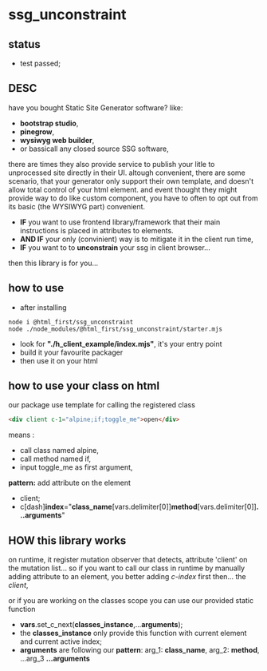 ﻿# ssg_unconstraint

## status

-   test passed;

## DESC

have you bought Static Site Generator software? like:

-   **bootstrap studio**,
-   **pinegrow**,
-   **wysiwyg web builder**,
-   or bassicall any closed source SSG software,

there are times they also provide service to publish your litle to unprocessed site directly in
their UI. altough convenient, there are some scenario, that your generator only support their own
template, and doesn't allow total control of your html element. and event thought they might provide
way to do like custom component, you have to often to opt out from its basic (the WYSIWYG part)
convenient.

-   **IF** you want to use frontend library/framework that their main instructions is placed in
    attributes to elements.
-   **AND IF** your only (convinient) way is to mitigate it in the client run time,
-   **IF** you want to to **unconstrain** your ssg in client browser...

then this library is for you...

## how to use

-   after installing

```shell
node i @html_first/ssg_unconstraint
node ./node_modules/@html_first/ssg_unconstraint/starter.mjs

```

-   look for **"./h_client_example/index.mjs"**, it's your entry point
-   build it your favourite packager
-   then use it on your html

## how to use your class on html

our package use template for calling the registered class

```html
<div client c-1="alpine;if;toggle_me">open</div>
```

means :

-   call class named alpine,
-   call method named if,
-   input toggle_me as first argument,

**pattern:** add attribute on the element

-   client;
-   c[dash]**index**="**class_name**[vars.delimiter[0]]**method**[vars.delimiter[0]]**...arguments**"

## HOW this library works

on runtime, it register mutation observer that detects, attribute 'client' on the mutation list...
so if you want to call our class in runtime by manually adding attribute to an element, you better
adding _c-index_ first then... the _client_,

or if you are working on the classes scope you can use our provided static function

-   **vars**.set_c_next(**classes_instance**,...**arguments**);
-   the **classes_instance** only provide this function with current element and current active
    index;
-   **arguments** are following our **pattern**: arg_1: **class_name**, arg_2: **method**, ...arg_3
    **...arguments**
